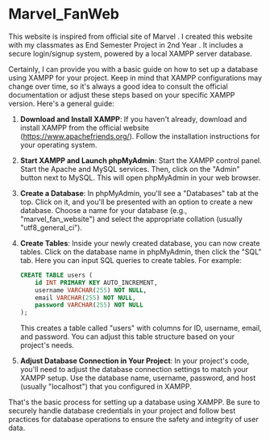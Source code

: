 # Marvel_FanWeb
This website is inspired from official site of Marvel . I created this website with my classmates as End Semester Project in 2nd Year . It includes a secure login/signup system, powered by a local XAMPP server database.  

Certainly, I can provide you with a basic guide on how to set up a database using XAMPP for your project. Keep in mind that XAMPP configurations may change over time, so it's always a good idea to consult the official documentation or adjust these steps based on your specific XAMPP version. Here's a general guide:

1. **Download and Install XAMPP**:
   If you haven't already, download and install XAMPP from the official website (https://www.apachefriends.org/). Follow the installation instructions for your operating system.

2. **Start XAMPP and Launch phpMyAdmin**:
   Start the XAMPP control panel. Start the Apache and MySQL services. Then, click on the "Admin" button next to MySQL. This will open phpMyAdmin in your web browser.

3. **Create a Database**:
   In phpMyAdmin, you'll see a "Databases" tab at the top. Click on it, and you'll be presented with an option to create a new database. Choose a name for your database (e.g., "marvel_fan_website") and select the appropriate collation (usually "utf8_general_ci").

4. **Create Tables**:
   Inside your newly created database, you can now create tables. Click on the database name in phpMyAdmin, then click the "SQL" tab. Here you can input SQL queries to create tables. For example:

   ```sql
   CREATE TABLE users (
       id INT PRIMARY KEY AUTO_INCREMENT,
       username VARCHAR(255) NOT NULL,
       email VARCHAR(255) NOT NULL,
       password VARCHAR(255) NOT NULL
   );
   ```

   This creates a table called "users" with columns for ID, username, email, and password. You can adjust this table structure based on your project's needs.

5. **Adjust Database Connection in Your Project**:
   In your project's code, you'll need to adjust the database connection settings to match your XAMPP setup. Use the database name, username, password, and host (usually "localhost") that you configured in XAMPP.

That's the basic process for setting up a database using XAMPP. Be sure to securely handle database credentials in your project and follow best practices for database operations to ensure the safety and integrity of user data.
